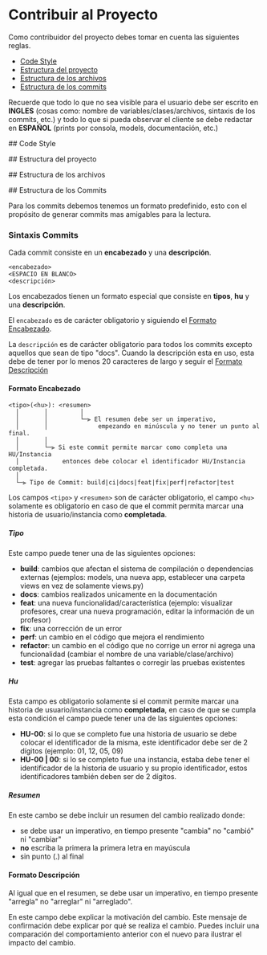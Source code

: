 # Contribuir al Proyecto

Como contribuidor del proyecto debes tomar en cuenta las siguientes reglas.

 - [Code Style](#code-style)
 - [Estructura del proyecto](#project)
 - [Estructura de los archivos](#files)
 - [Estructura de los commits](#commits)
 
Recuerde que todo lo que no sea visible para el usuario debe ser escrito en **INGLES** (cosas como: nombre de variables/clases/archivos, sintaxis de los commits, etc.) y todo lo que si pueda observar el cliente se debe redactar en **ESPAÑOL** (prints por consola, models, documentación, etc.)

##<a name="code-style"></a> Code Style

##<a name="project"></a> Estructura del proyecto

##<a name="files"></a> Estructura de los archivos

##<a name="commits"></a> Estructura de los Commits

Para los commits debemos tenemos un formato predefinido, esto con el propósito de generar commits mas amigables para la lectura.

### Sintaxis Commits

Cada commit consiste en un **encabezado** y una **descripción**.

```
<encabezado>
<ESPACIO EN BLANCO>
<descripción>
```

Los encabezados tienen un formato especial que consiste en **tipos**, **hu** y una **descripción**.

El `encabezado` es de carácter obligatorio y siguiendo el [Formato Encabezado](#formato-encabezado).

La `descripción` es de carácter obligatorio para todos los commits excepto aquellos que sean de tipo "docs". Cuando la descripción esta en uso, esta debe de tener por lo menos 20 caracteres de largo y seguir el [Formato Descripción](#formato-desc)

#### <a name="formato-encabezado"></a> Formato Encabezado

```
<tipo>(<hu>): <resumen>
  │       │         │
  │       │         └─⫸ El resumen debe ser un imperativo,
  │       │              empezando en minúscula y no tener un punto al final.
  │       │
  │       └─⫸ Si este commit permite marcar como completa una HU/Instancia
  │            entonces debe colocar el identificador HU/Instancia completada.
  │
  └─⫸ Tipo de Commit: build|ci|docs|feat|fix|perf|refactor|test
```

Los campos `<tipo>` y `<resumen>` son de carácter obligatorio, el campo `<hu>` solamente es obligatorio en caso de que el commit permita marcar una historia de usuario/instancia como **completada**.

##### Tipo

Este campo puede tener una de las siguientes opciones:

- **build**: cambios que afectan el sistema de compilación o dependencias externas (ejemplos: models, una nueva app, establecer una carpeta views en vez de solamente views.py)
- **docs**: cambios realizados unicamente en la documentación
- **feat**: una nueva funcionalidad/característica (ejemplo: visualizar profesores, crear una nueva programación, editar la información de un profesor)
- **fix**: una corrección de un error
- **perf**: un cambio en el código que mejora el rendimiento
- **refactor**: un cambio en el código que no corrige un error ni agrega una funcionalidad (cambiar el nombre de una variable/clase/archivo)
- **test**: agregar las pruebas faltantes o corregir las pruebas existentes

##### Hu

Esta campo es obligatorio solamente si el commit permite marcar una historia de usuario/instancia como **completada**, en caso de que se cumpla esta condición el campo puede tener una de las siguientes opciones:

- **HU-00**: si lo que se completo fue una historia de usuario se debe colocar el identificador de la misma, este identificador debe ser de 2 dígitos (ejemplo: 01, 12, 05, 09)
- **HU-00 | 00**: si lo se completo fue una instancia, estaba debe tener el identificador de la historia de usuario y su propio identificador, estos identificadores también deben ser de 2 dígitos.

##### Resumen

En este cambo se debe incluir un resumen del cambio realizado donde:

- se debe usar un imperativo, en tiempo presente "cambia" no "cambió" ni "cambiar"
- **no** escriba la primera la primera letra en mayúscula
- sin punto (.) al final

#### <a name="formato-desc"></a> Formato Descripción

Al igual que en el resumen, se debe usar un imperativo, en tiempo presente "arregla" no "arreglar" ni "arreglado".

En este campo debe explicar la motivación del cambio. Este mensaje de confirmación debe explicar por qué se realiza el cambio. Puedes incluir una comparación del comportamiento anterior con el nuevo para ilustrar el impacto del cambio.
